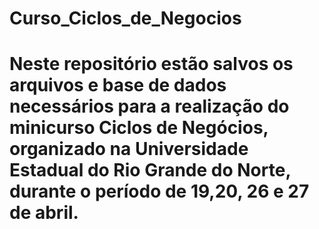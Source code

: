 # Curso_Ciclos_de_Negocios
# Neste repositório estão salvos os arquivos e base de dados necessários para a realização do minicurso Ciclos de Negócios, organizado na Universidade Estadual do Rio Grande do Norte, durante o período de 19,20, 26 e 27 de abril.
